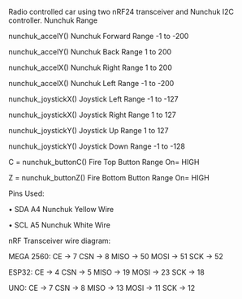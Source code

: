 Radio controlled car using two nRF24 transceiver and Nunchuk I2C controller. 
Nunchuk Range

nunchuk_accelY() Nunchuk Forward Range -1 to -200

nunchuk_accelY() Nunchuk Back  Range  1 to 200  

nunchuk_accelX()  Nunchuk Right Range 1 to  200

nunchuk_accelX()  Nunchuk Left Range -1 to -200

nunchuk_joystickX()  Joystick Left  Range  -1  to  -127

nunchuk_joystickX()  Joystick Right  Range  1  to  127

nunchuk_joystickY()  Joystick Up    Range   1  to  127

nunchuk_joystickY()  Joystick Down  Range  -1 to -128

C = nunchuk_buttonC()  Fire Top Button Range   On= HIGH

Z = nunchuk_buttonZ()  Fire Bottom Button Range  On= HIGH

Pins Used:

•	SDA  A4  Nunchuk Yellow Wire 

•	SCL  A5  Nunchuk White Wire

nRF Transceiver wire diagram:

MEGA 2560:
  CE →   7
CSN →  8
MISO → 50
MOSI → 51
SCK  → 52

ESP32:
  CE  →   4
CSN →   5
MISO →  19
MOSI →  23
SCK   → 18

UNO:
  CE  →  7
CSN →   8
MISO →  13
MOSI →  11
SCK   → 12

